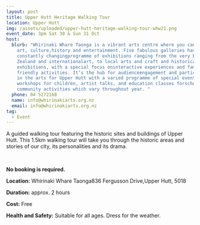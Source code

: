 ```yaml
---
layout: post
title: Upper Hutt Heritage Walking Tour
location: Upper Hutt
img: /assets/uploaded/upper-hutt-heritage-walking-tour-whw21.png
event_date: 3pm Sat 30 & Sun 31 Oct
host:
  blurb: "Whirinaki Whare Taonga is a vibrant arts centre where you can to enjoy
    art, culture,history and entertainment. Five fabulous galleries have a
    constantly changingprogramme of exhibitions ranging from the very best New
    Zealand and internationalart, to local arts and craft and historical
    exhibitions, with a special focus oninteractive experiences and family
    friendly activities. It’s the hub for audienceengagement and participation
    in the arts for Upper Hutt with a varied programme of special events,
    workshops for children, artist talks, and education classes forschools and
    community activities which vary throughout year. "
  phone: 04 5272168
  name: info@whirinakiarts.org.nz
  email: info@whirinakiarts.org.nz
tag:
  - Event
---
```

A guided walking tour featuring the historic sites and buildings of Upper Hutt. This 1.5km walking tour will take you through the historic areas and stories of our city, its personalities and its drama.



<br>

**No booking is required.** 

**Location:** Whirinaki Whare Taonga836 Fergusson Drive,Upper Hutt, 5018

**Duration:** approx. 2 hours 

**Cost:** Free

**Health and Safety:** Suitable for all ages. Dress for the weather. 
